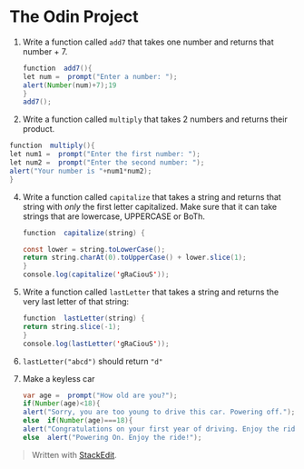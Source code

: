 # The Odin Project 
1.  Write a function called  `add7`  that takes one number and returns that number + 7.
	```java
	function  add7(){
	let num =  prompt("Enter a number: ");
	alert(Number(num)+7);19
	}
	add7();
	```

2.  Write a function called  `multiply`  that takes 2 numbers and returns their product.

```java
function  multiply(){
let num1 =  prompt("Enter the first number: ");
let num2 =  prompt("Enter the second number: ");
alert("Your number is "+num1*num2);
}
```

4.  Write a function called  `capitalize`  that takes a string and returns that string with  _only_  the first letter capitalized. Make sure that it can take strings that are lowercase, UPPERCASE or BoTh.
	```java
	function  capitalize(string) {

	const lower = string.toLowerCase();
	return string.charAt(0).toUpperCase() + lower.slice(1);
	}
	console.log(capitalize('gRaCiouS'));
	```

5.  Write a function called  `lastLetter`  that takes a string and returns the very last letter of that string:

	```java
	function  lastLetter(string) {
	return string.slice(-1);
	}
	console.log(lastLetter('gRaCiouS'));
	```


6.  `lastLetter("abcd")`  should return  `"d"`

7. Make a keyless car
	```java
	var age =  prompt("How old are you?");
	if(Number(age)<18){
	alert("Sorry, you are too young to drive this car. Powering off.");}
	else  if(Number(age)===18){
	alert("Congratulations on your first year of driving. Enjoy the ride!");}
	else  alert("Powering On. Enjoy the ride!");
	```

> Written with [StackEdit](https://stackedit.io/).
<!--stackedit_data:
eyJoaXN0b3J5IjpbMTExMTk5MTU0MiwtNDg5NjQxNTM2LC0xMT
I1MjA5NzQxLC0xMDI4Mzk2MDMzLDE3NDQyMDcxMzksLTkyMjY0
ODIyNyw3MzA5OTgxMTZdfQ==
-->